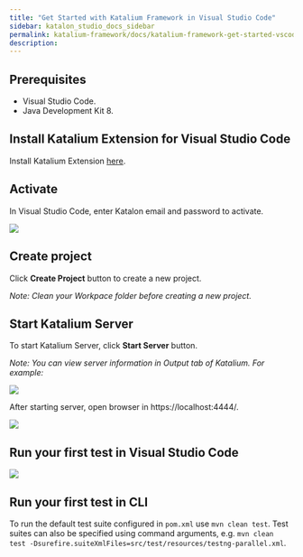 ```yaml
---
title: "Get Started with Katalium Framework in Visual Studio Code" 
sidebar: katalon_studio_docs_sidebar
permalink: katalium-framework/docs/katalium-framework-get-started-vscode.html 
description:
---
```


## Prerequisites

* Visual Studio Code.
* Java Development Kit 8.

## Install Katalium Extension for Visual Studio Code

Install Katalium Extension [here](https://marketplace.visualstudio.com/items?itemName=katalon-llc.katalium).

## Activate

In Visual Studio Code, enter Katalon email and password to activate.

![](https://github.com/katalon-studio/docs-images/raw/master/katalium-framework/docs/katalium-framework-get-started-vscode/activate.gif)

## Create project

Click **Create Project** button to create a new project.

_Note: Clean your Workpace folder before creating a new project._

## Start Katalium Server

To start Katalium Server, click **Start Server** button.

_Note: You can view server information in Output tab of Katalium. For example:_

![](https://github.com/katalon-studio/docs-images/raw/master/katalium-framework/docs/katalium-framework-get-started-vscode/before-start-server-vscode.png)

After starting server, open browser in https://localhost:4444/.

![](https://github.com/katalon-studio/docs-images/raw/master/katalium-framework/docs/katalium-framework-get-started-vscode/start-server-vscode.png)

## Run your first test in Visual Studio Code

![](https://github.com/katalon-studio/docs-images/raw/master/katalium-framework/docs/katalium-framework-get-started-vscode/run-test-vscode.png)

## Run your first test in CLI

To run the default test suite configured in `pom.xml` use `mvn clean test`. Test suites can also be specified using command arguments, e.g. `mvn clean test -Dsurefire.suiteXmlFiles=src/test/resources/testng-parallel.xml`.